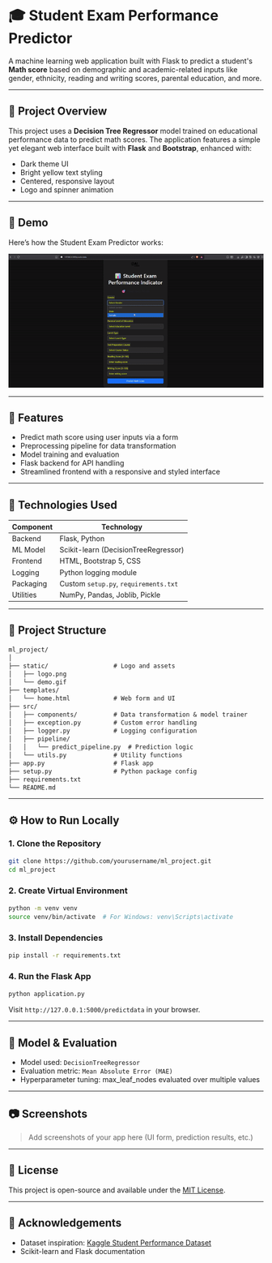 # 🎓 Student Exam Performance Predictor

A machine learning web application built with Flask to predict a student's **Math score** based on demographic and academic-related inputs like gender, ethnicity, reading and writing scores, parental education, and more.

---

## 📌 Project Overview

This project uses a **Decision Tree Regressor** model trained on educational performance data to predict math scores. The application features a simple yet elegant web interface built with **Flask** and **Bootstrap**, enhanced with:

- Dark theme UI
- Bright yellow text styling
- Centered, responsive layout
- Logo and spinner animation

---

## 🎥 Demo

Here’s how the Student Exam Predictor works:

![Student Exam Predictor Demo](static/stud_mark_predict.gif)

---

## 🚀 Features

- Predict math score using user inputs via a form
- Preprocessing pipeline for data transformation
- Model training and evaluation
- Flask backend for API handling
- Streamlined frontend with a responsive and styled interface

---

## 🧠 Technologies Used

| Component | Technology |
|----------|------------|
| Backend | Flask, Python |
| ML Model | Scikit-learn (DecisionTreeRegressor) |
| Frontend | HTML, Bootstrap 5, CSS |
| Logging | Python logging module |
| Packaging | Custom `setup.py`, `requirements.txt` |
| Utilities | NumPy, Pandas, Joblib, Pickle |

---

## 📁 Project Structure

```
ml_project/
│
├── static/                  # Logo and assets
│   ├── logo.png
│   └── demo.gif
├── templates/
│   └── home.html            # Web form and UI
├── src/
│   ├── components/          # Data transformation & model trainer
│   ├── exception.py         # Custom error handling
│   ├── logger.py            # Logging configuration
│   ├── pipeline/
│   │   └── predict_pipeline.py  # Prediction logic
│   └── utils.py             # Utility functions
├── app.py                   # Flask app
├── setup.py                 # Python package config
├── requirements.txt
└── README.md
```

---

## ⚙️ How to Run Locally

### 1. Clone the Repository
```bash
git clone https://github.com/yourusername/ml_project.git
cd ml_project
```

### 2. Create Virtual Environment
```bash
python -m venv venv
source venv/bin/activate  # For Windows: venv\Scripts\activate
```

### 3. Install Dependencies
```bash
pip install -r requirements.txt
```

### 4. Run the Flask App
```bash
python application.py
```

Visit `http://127.0.0.1:5000/predictdata` in your browser.

---

## 🧪 Model & Evaluation

- Model used: `DecisionTreeRegressor`
- Evaluation metric: `Mean Absolute Error (MAE)`
- Hyperparameter tuning: max_leaf_nodes evaluated over multiple values

---

## 📷 Screenshots

> Add screenshots of your app here (UI form, prediction results, etc.)

---

## 🧾 License

This project is open-source and available under the [MIT License](LICENSE).

---

## 🙌 Acknowledgements

- Dataset inspiration: [Kaggle Student Performance Dataset](https://www.kaggle.com/datasets/spscientist/students-performance-in-exams)
- Scikit-learn and Flask documentation